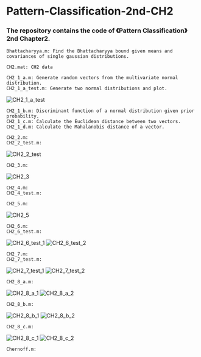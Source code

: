 # Pattern-Classification-2nd-CH2
### The repository contains the code of 《Pattern Classification》2nd Chapter2.
	Bhattacharyya.m: Find the Bhattacharyya bound given means and covariances of single gaussian distributions.

	CH2.mat: CH2 data

	CH2_1_a.m: Generate random vectors from the multivariate normal distribution.
	CH2_1_a_test.m: Generate two normal distributions and plot.
![CH2_1_a_test](https://github.com/chensonglu/Pattern-Classification-2nd-CH2/blob/master/CH2_1_a_test.png)

	CH2_1_b.m: Discriminant function of a normal distribution given prior probability.
	CH2_1_c.m: Calculate the Euclidean distance between two vectors.
	CH2_1_d.m: Calculate the Mahalanobis distance of a vector.

	CH2_2.m: 
	CH2_2_test.m: 
![CH2_2_test](https://github.com/chensonglu/Pattern-Classification-2nd-CH2/blob/master/CH2_2_test.png)

	CH2_3.m: 
![CH2_3](https://github.com/chensonglu/Pattern-Classification-2nd-CH2/blob/master/CH2_3.png)

	CH2_4.m: 
	CH2_4_test.m: 

	CH2_5.m: 
![CH2_5](https://github.com/chensonglu/Pattern-Classification-2nd-CH2/blob/master/CH2_5.png)

	CH2_6.m: 
	CH2_6_test.m: 
![CH2_6_test_1](https://github.com/chensonglu/Pattern-Classification-2nd-CH2/blob/master/CH2_6_test_1.png)
![CH2_6_test_2](https://github.com/chensonglu/Pattern-Classification-2nd-CH2/blob/master/CH2_6_test_2.png)

	CH2_7.m: 
	CH2_7_test.m: 
![CH2_7_test_1](https://github.com/chensonglu/Pattern-Classification-2nd-CH2/blob/master/CH2_7_test_1.png)
![CH2_7_test_2](https://github.com/chensonglu/Pattern-Classification-2nd-CH2/blob/master/CH2_7_test_2.png)

	CH2_8_a.m: 
![CH2_8_a_1](https://github.com/chensonglu/Pattern-Classification-2nd-CH2/blob/master/CH2_8_a_1.png)
![CH2_8_a_2](https://github.com/chensonglu/Pattern-Classification-2nd-CH2/blob/master/CH2_8_a_2.png)

	CH2_8_b.m: 
![CH2_8_b_1](https://github.com/chensonglu/Pattern-Classification-2nd-CH2/blob/master/CH2_8_b_1.png)
![CH2_8_b_2](https://github.com/chensonglu/Pattern-Classification-2nd-CH2/blob/master/CH2_8_b_2.png)

	CH2_8_c.m: 
![CH2_8_c_1](https://github.com/chensonglu/Pattern-Classification-2nd-CH2/blob/master/CH2_8_c_1.png)
![CH2_8_c_2](https://github.com/chensonglu/Pattern-Classification-2nd-CH2/blob/master/CH2_8_c_2.png)

	Chernoff.m: 
